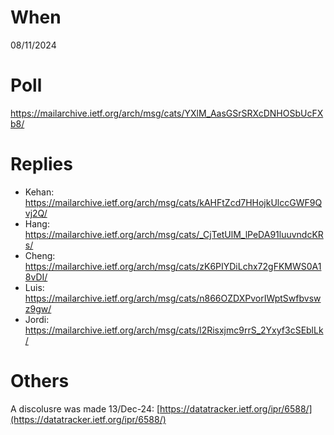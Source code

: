 # When

08/11/2024

# Poll

https://mailarchive.ietf.org/arch/msg/cats/YXlM_AasGSrSRXcDNHOSbUcFXb8/

# Replies

* Kehan: https://mailarchive.ietf.org/arch/msg/cats/kAHFtZcd7HHojkUlccGWF9Qvj2Q/
* Hang: https://mailarchive.ietf.org/arch/msg/cats/_CjTetUlM_lPeDA91luuvndcKRs/
* Cheng: https://mailarchive.ietf.org/arch/msg/cats/zK6PIYDiLchx72gFKMWS0A18vDI/
* Luis: https://mailarchive.ietf.org/arch/msg/cats/n866OZDXPvorIWptSwfbvswz9gw/ 
* Jordi: https://mailarchive.ietf.org/arch/msg/cats/l2Risxjmc9rrS_2Yxyf3cSEblLk/

# Others

A discolusre was made 13/Dec-24: [https://datatracker.ietf.org/ipr/6588/](https://datatracker.ietf.org/ipr/6588/)
